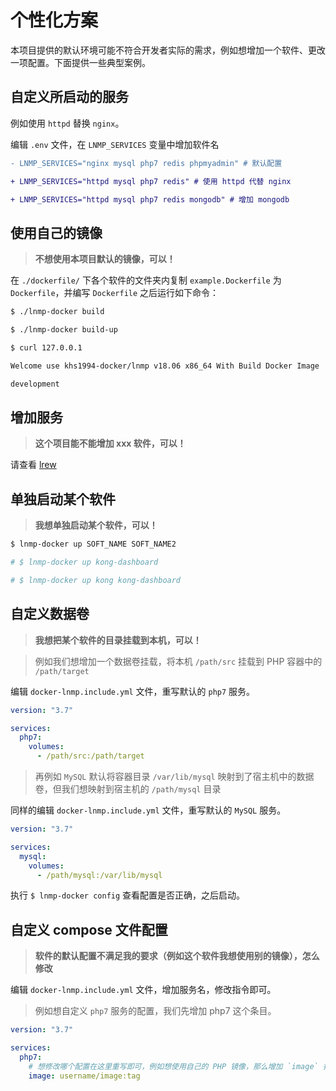 # 个性化方案

本项目提供的默认环境可能不符合开发者实际的需求，例如想增加一个软件、更改一项配置。下面提供一些典型案例。

## 自定义所启动的服务

例如使用 `httpd` 替换 `nginx`。

编辑 `.env` 文件，在 `LNMP_SERVICES` 变量中增加软件名

```diff
- LNMP_SERVICES="nginx mysql php7 redis phpmyadmin" # 默认配置

+ LNMP_SERVICES="httpd mysql php7 redis" # 使用 httpd 代替 nginx

+ LNMP_SERVICES="httpd mysql php7 redis mongodb" # 增加 mongodb
```

## 使用自己的镜像

> **不想使用本项目默认的镜像，可以！**

在 `./dockerfile/` 下各个软件的文件夹内复制 `example.Dockerfile` 为 `Dockerfile`，并编写 `Dockerfile` 之后运行如下命令：

```bash
$ ./lnmp-docker build

$ ./lnmp-docker build-up

$ curl 127.0.0.1

Welcome use khs1994-docker/lnmp v18.06 x86_64 With Build Docker Image

development

```

## 增加服务

> **这个项目能不能增加 xxx 软件，可以！**

请查看 [lrew](lrew.md)

## 单独启动某个软件

> **我想单独启动某个软件，可以！**

```bash
$ lnmp-docker up SOFT_NAME SOFT_NAME2

# $ lnmp-docker up kong-dashboard

# $ lnmp-docker up kong kong-dashboard
```

## 自定义数据卷

> **我想把某个软件的目录挂载到本机，可以！**

> 例如我们想增加一个数据卷挂载，将本机 `/path/src` 挂载到 PHP 容器中的 `/path/target`

编辑 `docker-lnmp.include.yml` 文件，重写默认的 `php7` 服务。

```yaml
version: "3.7"

services:
  php7:
    volumes:
      - /path/src:/path/target
```

> 再例如 `MySQL` 默认将容器目录 `/var/lib/mysql` 映射到了宿主机中的数据卷，但我们想映射到宿主机的 `/path/mysql` 目录

同样的编辑 `docker-lnmp.include.yml` 文件，重写默认的 `MySQL` 服务。

```yaml
version: "3.7"

services:
  mysql:
    volumes:
      - /path/mysql:/var/lib/mysql
```

执行 `$ lnmp-docker config` 查看配置是否正确，之后启动。

## 自定义 compose 文件配置

> **软件的默认配置不满足我的要求（例如这个软件我想使用别的镜像），怎么修改**

编辑 `docker-lnmp.include.yml` 文件，增加服务名，修改指令即可。

> 例如想自定义 `php7` 服务的配置，我们先增加 php7 这个条目。

```yaml
version: "3.7"

services:
  php7:
    # 想修改哪个配置在这里重写即可，例如想使用自己的 PHP 镜像，那么增加 `image` 指令即可
    image: username/image:tag
```
